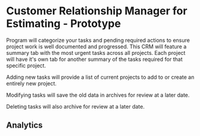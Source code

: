 # Customer Relationship Manager for Estimating - Prototype

Program will categorize your tasks and pending required actions to ensure project work is well documented and progressed. This CRM will feature a summary tab with the most urgent tasks across all projects. Each project will have it's own tab for another summary of the tasks required for that specific project.

Adding new tasks will provide a list of current projects to add to or create an entirely new project.

Modifying tasks will save the old data in archives for review at a later date.

Deleting tasks will also archive for review at a later date.

## Analytics
